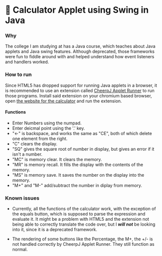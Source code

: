 # 🔢 Calculator Applet using Swing in Java

### Why

The college I am studying at has a Java course, which teaches about Java applets and Java swing features. Although deprecated, those frameworks were fun to fiddle around with
and helped understand how event listeners and handlers worked. 

### How to run

Since HTML5 has dropped support for running Java applets in a browser, it is recommended to use an extension called [CheerpJ Applet Runner](https://chrome.google.com/webstore/detail/cheerpj-applet-runner/bbmolahhldcbngedljfadjlognfaaein?hl=en)
to run those programs. Install said extension on your chromium based browser, open [the website for the calculator](https://thebrahmnicboy.github.io/swing-calc/) and run the extension.



#### Functions 

- Enter Numbers using the numpad.
- Enter deicmal point using the '.' key.
- "<-" is backspace, and works the same as "CE", both of which delete one element from the right.
- "C" clears the display.
- "SQ" gives the square root of number in display, but gives an error if it isn't a number.
- "MC" is memory clear. It clears the memory.
- "MR" is memory recall. It fills the display with the contents of the memory.
- "MS" is memory save. It saves the number on the display into the memory.
- "M+" and "M-" add/subtract the number in diplay from memory.

### Known issues

- Currently, all the functions of the calculator work, with the exception of the equals button, which is supposed to parse the expression and evaluate it.
It might be a problem with HTML5 and the extension not being able to correctly translate the code over, but I _**will not**_ be looking into it, since it is a deprecated framework.

- The rendering of some buttons like the Percentage, the M+, the +/- is not handled correctly by CheerpJ Applet Runner. They still function as normal.
